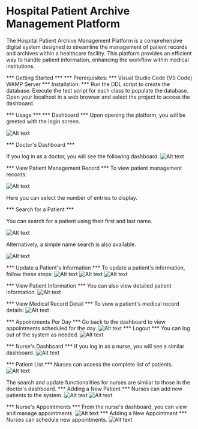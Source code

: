 # Hospital Patient Archive Management Platform


The Hospital Patient Archive Management Platform is a comprehensive digital system designed to streamline the management of patient records and archives within a healthcare facility. This platform provides an efficient way to handle patient information, enhancing the workflow within medical institutions.

*** Getting Started ***
*** Prerequisites: ***
Visual Studio Code (VS Code)
WAMP Server
*** Installation: ***
Run the DDL script to create the database.
Execute the test script for each class to populate the database.
Open your localhost in a web browser and select the project to access the dashboard.

*** Usage  ***
*** Dashboard  ***
Upon opening the platform, you will be greeted with the login screen.

![Alt text](Demo/login.png)


*** Doctor's Dashboard  ***

If you log in as a doctor, you will see the following dashboard.
![Alt text](Demo/doctorDash.png)

 *** View Patient Management Record  ***
To view patient management records:

![Alt text](Demo/viewPatient.png)

Here you can select the number of entries to display.

*** Search for a Patient ***


You can search for a patient using their first and last name.

![Alt text](Demo/search.png)


Alternatively, a simple name search is also available.


![Alt text](Demo/search1.png)

 *** Update a Patient's Information  ***
To update a patient's information, follow these steps:
![Alt text](Demo/update1.png)
![Alt text](Demo/update2.png)
![Alt text](Demo/update3.png)

*** View Patient Information ***
You can also view detailed patient information.
![Alt text](Demo/view.png)


*** View Medical Record Detail ***
To view a patient's medical record details:
![Alt text](Demo/viewRecord.png)



*** Appointments Per Day ***
Go back to the dashboard to view appointments scheduled for the day.
![Alt text](Demo/appDay.png)
 *** Logout ***
You can log out of the system as needed.
![Alt text](Demo/logout.png)

*** Nurse's Dashboard ***
If you log in as a nurse, you will see a similar dashboard.
![Alt text](Demo/nurseDash.png)


*** Patient List ***
Nurses can access the complete list of patients.
![Alt text](Demo/patientList.png)

The search and update functionalities for nurses are similar to those in the doctor's dashboard.
*** Adding a New Patient ***
Nurses can add new patients to the system.
![Alt text](Demo/addPatient1.png)
![Alt text](Demo/addPatient2.png)


*** Nurse's Appointments ***
From the nurse's dashboard, you can view and manage appointments.
![Alt text](Demo/appNurse.png)
*** Adding a New Appointment ***
Nurses can schedule new appointments.
![Alt text](Demo/addApp.png)

